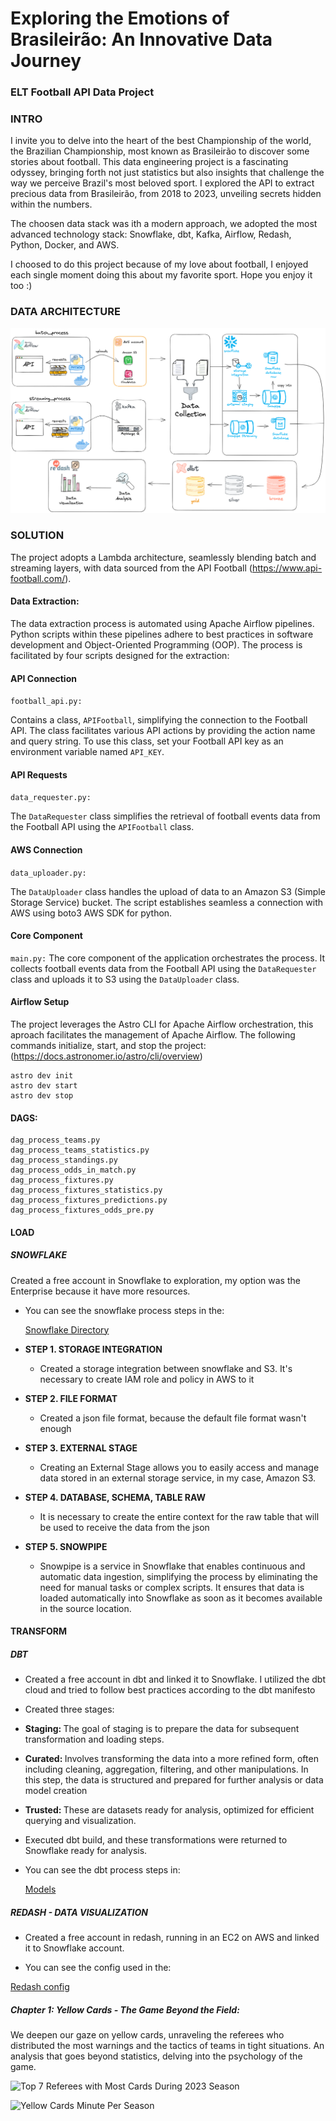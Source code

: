 # Exploring the Emotions of Brasileirão: An Innovative Data Journey 
### ELT Football API Data Project

### INTRO
<p>
  I invite you to delve into the heart of the best Championship of the world, the Brazilian Championship, most known as Brasileirão to discover some stories about football.
  This data engineering project is a fascinating odyssey, bringing forth not just statistics but also insights that challenge the way we perceive Brazil's most beloved sport.
  I explored the API to extract precious data from Brasileirão, from 2018 to 2023, unveiling secrets hidden within the numbers.
 </p>
 <p> The choosen data stack was ith a modern approach, we adopted the most advanced technology stack: Snowflake, dbt, Kafka, Airflow, Redash, Python, Docker, and AWS.  </p>
 <p>  I choosed to do this project because of my love about football, I enjoyed each single moment doing this about my favorite sport. Hope you enjoy it too :) </p>
</p>

### DATA ARCHITECTURE 
![Project Architecture](img/football_api_project_elt.png)

### SOLUTION  

The project adopts a Lambda architecture, seamlessly blending batch and streaming layers, with data sourced from the API Football (https://www.api-football.com/).

#### Data Extraction:
The data extraction process is automated using Apache Airflow pipelines. Python scripts within these pipelines adhere to best practices in software development and Object-Oriented Programming (OOP).
The process is facilitated by four scripts designed for the extraction:


#### API Connection
```football_api.py: ```

Contains a class, ```APIFootball```, simplifying the connection to the Football API. The class facilitates various API actions by providing the action name and query string. To use this class, set your Football API key as an environment variable named ```API_KEY```.

#### API Requests
```data_requester.py:```

The ```DataRequester``` class simplifies the retrieval of football events data from the Football API using the ```APIFootball``` class.


#### AWS Connection
```data_uploader.py:```

The ```DataUploader``` class handles the upload of data to an Amazon S3 (Simple Storage Service) bucket.
The script establishes seamless a connection with AWS using boto3 AWS SDK for python. 

#### Core Component
```main.py:```
The core component of the application orchestrates the process. It collects football events data from the Football API using the ```DataRequester``` class and uploads it to S3 using the ```DataUploader``` class.

#### Airflow Setup
The project leverages the Astro CLI for Apache Airflow orchestration, this aproach facilitates the management of Apache Airflow. The following commands initialize, start, and stop the project:
(https://docs.astronomer.io/astro/cli/overview)
```
astro dev init
astro dev start
astro dev stop
```
#### DAGS:
```
dag_process_teams.py
dag_process_teams_statistics.py
dag_process_standings.py
dag_process_odds_in_match.py
dag_process_fixtures.py
dag_process_fixtures_statistics.py
dag_process_fixtures_predictions.py
dag_process_fixtures_odds_pre.py
```
#### LOAD 

 ##### SNOWFLAKE
 <p> Created a free account in Snowflake to exploration, my option was the Enterprise because it have more resources. </p> 

  - <p>You can see the snowflake process steps in the: 
     
     [Snowflake Directory](./snowflake/aws/)</p>
>
  - <b>STEP 1. STORAGE INTEGRATION</b>
    - <p>Created a storage integration between snowflake and S3. It's necessary to create IAM role and policy in AWS to it</p>
  - <b>STEP 2. FILE FORMAT</b>
    - <p>Created a json file format, because the default file format wasn't enough</p>
  - <b>STEP 3. EXTERNAL STAGE</b>
    - <p>Creating an External Stage allows you to easily access and manage data stored in an external storage service, in my case, Amazon S3.</p>
  - <b>STEP 4. DATABASE, SCHEMA, TABLE RAW</b>
    - <p>It is necessary to create the entire context for the raw table that will be used to receive the data from the json</p>
  - <b>STEP 5. SNOWPIPE</b>
    - <p>Snowpipe is a service in Snowflake that enables continuous and automatic data ingestion, simplifying the process by eliminating the need for manual tasks or complex scripts. It ensures that data is loaded automatically into Snowflake as soon as it becomes available in the source location. 

#### TRANSFORM

##### DBT 
  - <p> Created a free account in dbt and linked it to Snowflake. I utilized the dbt cloud and tried to follow best practices according to the dbt manifesto</p>
  - <p>Created three stages: </p>
  - <p> <b> Staging: </b> The goal of staging is to prepare the data for subsequent transformation and loading steps.</p>
  - <p> <b> Curated: </b>  Involves transforming the data into a more refined form, often including cleaning, aggregation, filtering, and other manipulations. In this step, the data is structured and prepared for further analysis or data model creation </p>
  - <p> <b>  Trusted: </b> These are datasets ready for analysis, optimized for efficient querying and visualization. </p>
  - <p> Executed dbt build, and these transformations were returned to Snowflake ready for analysis.</p>
  - <p>You can see the dbt process steps in: 
     
     [Models](./models/)</p>

##### REDASH - DATA VISUALIZATION
- <p> Created a free account in redash, running in an EC2 on AWS and linked it to Snowflake account.</p>
- <p>You can see the config used in the:
[Redash config](https://redash.io/help/open-source/setup#-AWS)
  </p>


##### Chapter 1: Yellow Cards - The Game Beyond the Field:
We deepen our gaze on yellow cards, unraveling the referees who distributed the most warnings and the tactics of teams in tight situations. An analysis that goes beyond statistics, delving into the psychology of the game.

![Top 7 Referees with Most Cards During 2023 Season](img/top7referees.png)


![Yellow Cards Minute Per Season](img/yellow_cards_minute_per_season.png)




















